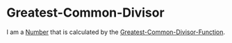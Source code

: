 # Greatest-Common-Divisor

I am a [Number](60000.md) that is calculated by the [Greatest-Common-Divisor-Function](13000014.md).
